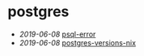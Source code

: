 # postgres

- *2019-06-08* [psql-error](./psql-error)
- *2019-06-08* [postgres-versions-nix](./postgres-versions-nix)
